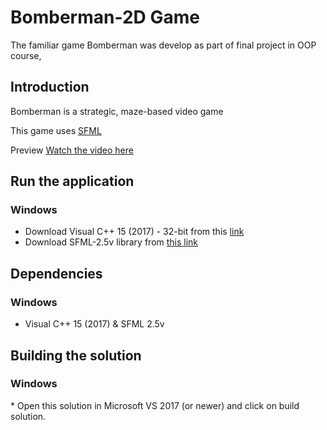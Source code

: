 # Bomberman-2D Game
The familiar game Bomberman was develop as part of final project in OOP course, 

<h2> Introduction </h2>

Bomberman is a strategic, maze-based video game 

This game uses <a href="https://www.sfml-dev.org/documentation/2.5.1/" target="_blank"> SFML</a>


 Preview
[Watch the video here](https://www.youtube.com/watch?v=HmZoExMaqJ0)

<h2> Run the application </h2>

  <h3> Windows </h3>

* Download Visual C++ 15 (2017) - 32-bit from this [link](https://visualstudio.microsoft.com/thank-you-downloading-visual-studio/?sku=Community&rel=16#)
* Download SFML-2.5v library from [this link](https://www.sfml-dev.org/files/SFML-2.5.1-windows-vc15-32-bit.zip)


<h2> Dependencies </h2>

<h3> Windows </h3>

* Visual C++ 15 (2017)
& SFML 2.5v

<h2> Building the solution </h2>
<h3> Windows </h3>
* Open this solution in Microsoft VS 2017 (or newer) and click on build solution.
